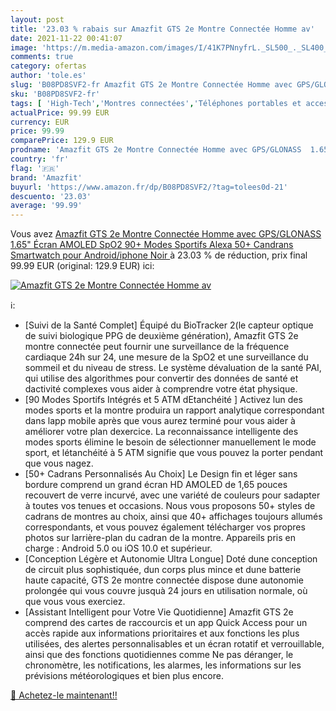 ```yaml
---
layout: post
title: '23.03 % rabais sur Amazfit GTS 2e Montre Connectée Homme av'
date: 2021-11-22 00:41:07
image: 'https://m.media-amazon.com/images/I/41K7PNnyfrL._SL500_._SL400_.jpg'
comments: true
category: ofertas
author: 'tole.es'
slug: 'B08PD8SVF2-fr Amazfit GTS 2e Montre Connectée Homme avec GPS/GLONASS...'
sku: 'B08PD8SVF2-fr'
tags: [ 'High-Tech','Montres connectées','Téléphones portables et accessoires','amazfit', ]
actualPrice: 99.99 EUR
currency: EUR
price: 99.99
comparePrice: 129.9 EUR
prodname: 'Amazfit GTS 2e Montre Connectée Homme avec GPS/GLONASS  1.65" Écran AMOLED  SpO2  90+ Modes Sportifs  Alexa  50+ Candrans Smartwatch pour Android/iphone Noir '
country: 'fr'
flag: '🇫🇷'
brand: 'Amazfit'
buyurl: 'https://www.amazon.fr/dp/B08PD8SVF2/?tag=tolees0d-21'
descuento: '23.03'
average: '99.99'
---
```


Vous avez [Amazfit GTS 2e Montre Connectée Homme avec GPS/GLONASS  1.65" Écran AMOLED  SpO2  90+ Modes Sportifs  Alexa  50+ Candrans Smartwatch pour Android/iphone Noir ](https://www.amazon.fr/dp/B08PD8SVF2/?tag=tolees0d-21)  à  23.03 % de réduction, prix final  99.99 EUR (original: 129.9 EUR) ici:

[![Amazfit GTS 2e Montre Connectée Homme av](https://m.media-amazon.com/images/I/41K7PNnyfrL._SL500_._SL400_.jpg)](https://www.amazon.fr/dp/B08PD8SVF2/?tag=tolees0d-21)

ℹ️:

- [Suivi de la Santé Complet] Équipé du BioTracker 2(le capteur optique de suivi biologique PPG de deuxième génération), Amazfit GTS 2e montre connectée peut fournir une surveillance de la fréquence cardiaque 24h sur 24, une mesure de la SpO2 et une surveillance du sommeil et du niveau de stress. Le système dévaluation de la santé PAI, qui utilise des algorithmes pour convertir des données de santé et dactivité complexes vous aider à comprendre votre état physique.
- [90 Modes Sportifs Intégrés et 5 ATM dEtanchéité ] Activez lun des modes sports et la montre produira un rapport analytique correspondant dans lapp mobile après que vous aurez terminé pour vous aider à améliorer votre plan dexercice. La reconnaissance intelligente des modes sports élimine le besoin de sélectionner manuellement le mode sport, et létanchéité à 5 ATM signifie que vous pouvez la porter pendant que vous nagez.
- [50+ Cadrans Personnalisés Au Choix] Le Design fin et léger sans bordure comprend un grand écran HD AMOLED de 1,65 pouces recouvert de verre incurvé, avec une variété de couleurs pour sadapter à toutes vos tenues et occasions. Nous vous proposons 50+ styles de cadrans de montres au choix, ainsi que 40+ affichages toujours allumés correspondants, et vous pouvez également télécharger vos propres photos sur larrière-plan du cadran de la montre. Appareils pris en charge : Android 5.0 ou iOS 10.0 et supérieur.
- [Conception Légère et Autonomie Ultra Longue] Doté dune conception de circuit plus sophistiquée, dun corps plus mince et dune batterie haute capacité, GTS 2e montre connectée dispose dune autonomie prolongée qui vous couvre jusquà 24 jours en utilisation normale, où que vous vous exerciez.
- [Assistant Intelligent pour Votre Vie Quotidienne] Amazfit GTS 2e comprend des cartes de raccourcis et un app Quick Access pour un accès rapide aux informations prioritaires et aux fonctions les plus utilisées, des alertes personnalisables et un écran rotatif et verrouillable, ainsi que des fonctions quotidiennes comme Ne pas déranger, le chronomètre, les notifications, les alarmes, les informations sur les prévisions météorologiques et bien plus encore.

[🛒 Achetez-le maintenant!!](https://www.amazon.fr/dp/B08PD8SVF2/?tag=tolees0d-21)

